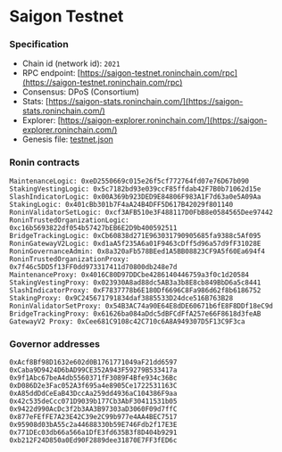 # Saigon Testnet



### Specification

* Chain id (network id): `2021`
* RPC endpoint: [https://saigon-testnet.roninchain.com/rpc](https://saigon-testnet.roninchain.com/rpc)
* Consensus: DPoS (Consortium)
* Stats: [https://saigon-stats.roninchain.com/](https://saigon-stats.roninchain.com/)
* Explorer: [https://saigon-explorer.roninchain.com/](https://saigon-explorer.roninchain.com/)
* Genesis file: [testnet.json](https://github.com/axieinfinity/ronin/blob/master/genesis/testnet.json)

### Ronin contracts
```
MaintenanceLogic: 0xeD2550669c015e26f5cf772764fd07e76D67b090 
StakingVestingLogic: 0x5c7182bd93e039ccF85ffdab42F7B0b71062d15e
SlashIndicatorLogic: 0x00A369b923DED9E84806F983A1F7d63a0e5A09Aa
StakingLogic: 0x401cBb301b7F4aA24B4DFF5D617B42029f801140
RoninValidatorSetLogic: 0xcf3AFB510e3F488117D0FbB8e0584565Dee97442
RoninTrustedOrganizationLogic: 0xc16b5693822df054b57427bEB6E2D9b400592511
BridgeTrackingLogic: 0xCb60838d271E963031790905685fa9388c5Af095 
RoninGatewayV2Logic: 0xd1aA5f235A6a01F9463cDff5d96a57d9fF31028E 
RoninGovernanceAdmin: 0x8a320aFb578BEed1A5BB08823CF9A5f60Ea694f4
RoninTrustedOrganizationProxy: 0x7f46c5DD5f13FF0dd973317411d70800db248e7d
MaintenanceProxy: 0x4016C80D97DDCbe4286140446759a3f0c1d20584
StakingVestingProxy: 0x023930A8ad88dc5AB3a3b8E8cb849BbD6a5c8441
SlashIndicatorProxy: 0xF7837778b6E180Df6696C8Fa986d62f8b6186752
StakingProxy: 0x9C245671791834daf3885533D24dce516B763B28
RoninValidatorSetProxy: 0x54B3AC74a90E64E8dDE60671b6fE8F8DDf18eC9d
BridgeTrackingProxy: 0x61626ba084aDdc5dBFCdFfA257e66F8618d3feAB
GatewayV2 Proxy: 0xCee681C9108c42C710c6A8A949307D5F13C9F3ca
```
### Governor addresses
```
0xAcf8Bf98D1632e602d0B1761771049aF21dd6597
0xCaba9D9424D6bAD99CE352A943F59279B533417a
0x9f1Abc67beA4db5560371fF3089F4Bfe934c36Bc
0xD086D2e3Fac052A3f695a4e8905Ce1722531163C
0xA85ddDdCeEaB43DccAa259dd4936aC104386F9aa
0x42c535deCcc071D9039b177Cb3AbF30411531b05
0x9422d990AcDc3f2b3AA3B97303aD3060F09d7ffC
0x877eFEfFE7A23E42C39e2C99b977e4AA4BEC7517
0x95908d03bA55c2a44688330b59E746Fdb2f17E3E
0x771DEc03db66a566a1DfE3fd635B3f8D404b9291
0xb212F24D850a0Ed90F2889dee31870E7FF3fED6c
```
